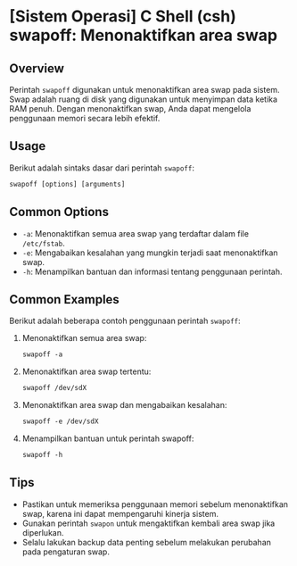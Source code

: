# [Sistem Operasi] C Shell (csh) swapoff: Menonaktifkan area swap

## Overview
Perintah `swapoff` digunakan untuk menonaktifkan area swap pada sistem. Swap adalah ruang di disk yang digunakan untuk menyimpan data ketika RAM penuh. Dengan menonaktifkan swap, Anda dapat mengelola penggunaan memori secara lebih efektif.

## Usage
Berikut adalah sintaks dasar dari perintah `swapoff`:

```csh
swapoff [options] [arguments]
```

## Common Options
- `-a`: Menonaktifkan semua area swap yang terdaftar dalam file `/etc/fstab`.
- `-e`: Mengabaikan kesalahan yang mungkin terjadi saat menonaktifkan swap.
- `-h`: Menampilkan bantuan dan informasi tentang penggunaan perintah.

## Common Examples
Berikut adalah beberapa contoh penggunaan perintah `swapoff`:

1. Menonaktifkan semua area swap:
   ```csh
   swapoff -a
   ```

2. Menonaktifkan area swap tertentu:
   ```csh
   swapoff /dev/sdX
   ```

3. Menonaktifkan area swap dan mengabaikan kesalahan:
   ```csh
   swapoff -e /dev/sdX
   ```

4. Menampilkan bantuan untuk perintah swapoff:
   ```csh
   swapoff -h
   ```

## Tips
- Pastikan untuk memeriksa penggunaan memori sebelum menonaktifkan swap, karena ini dapat mempengaruhi kinerja sistem.
- Gunakan perintah `swapon` untuk mengaktifkan kembali area swap jika diperlukan.
- Selalu lakukan backup data penting sebelum melakukan perubahan pada pengaturan swap.